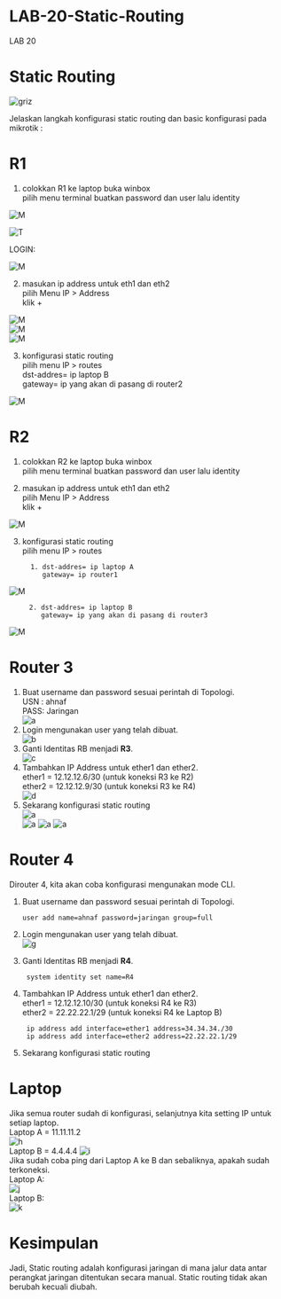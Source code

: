 # LAB-20-Static-Routing
LAB 20

# Static Routing  
![griz](grizly.png)  
  
  Jelaskan langkah konfigurasi static routing dan basic konfigurasi  pada  mikrotik :  
# R1  
  
1. colokkan R1 ke laptop buka winbox     
   pilih menu terminal buatkan password dan user lalu identity    

![M](lab22pw.PNG)  

![T](LAB22IDN.PNG)  

LOGIN:  

![M](lab22mask.PNG)  

2. masukan ip address untuk eth1 dan eth2    
   pilih Menu IP > Address  
   klik +  

![M](sda.png)  
![M](sdad.png)  
![M](trw.png)  

3. konfigurasi static routing  
   pilih menu IP > routes    
   dst-addres= ip laptop B    
   gateway= ip yang akan di pasang di router2  

![M](lab22rot.PNG)  
  
# R2  
  
1. colokkan R2 ke laptop buka winbox  
   pilih menu terminal buatkan password dan user lalu identity   

2. masukan ip address untuk eth1 dan eth2     
   pilih Menu IP > Address   
   klik +   

![M](LAB22DRS.PNG)  

3. konfigurasi static routing    
   pilih menu IP > routes  
   
         1. dst-addres= ip laptop A  
            gateway= ip router1  

![M](LAB22ROT2.1.PNG)  


         2. dst-addres= ip laptop B  
            gateway= ip yang akan di pasang di router3  

![M](LAB22ROT2.PNG)  

# Router 3
  1. Buat username dan password sesuai perintah di Topologi.  
     USN : ahnaf  
     PASS: Jaringan  
![a](usradd.PNG)  
  2. Login mengunakan user yang telah dibuat.  
![b](logon.PNG)  
  3. Ganti Identitas RB menjadi **R3**.  
![c](id.PNG)  
  4. Tambahkan IP Address untuk ether1 dan ether2.  
     ether1 = 12.12.12.6/30 (untuk koneksi R3 ke R2)  
     ether2 = 12.12.12.9/30 (untuk koneksi R3 ke R4)  
![d](r3.PNG)
  5. Sekarang konfigurasi static routing  
![a](qwe.PNG)  
![a](qwer.PNG)
![a](qwert.PNG)
![a](qwerty.PNG)
  
# Router 4
  Dirouter 4, kita akan coba konfigurasi mengunakan mode CLI.  
  1. Buat username dan password sesuai perintah di Topologi.  

         user add name=ahnaf password=jaringan group=full  
  2. Login mengunakan user yang telah dibuat.  
![g](logon.PNG)  
  3. Ganti Identitas RB menjadi **R4**.  

          system identity set name=R4  
  4. Tambahkan IP Address untuk ether1 dan ether2.  
     ether1 = 12.12.12.10/30 (untuk koneksi R4 ke R3)  
     ether2 = 22.22.22.1/29 (untuk koneksi R4 ke Laptop B)  

          ip address add interface=ether1 address=34.34.34./30  
          ip address add interface=ether2 address=22.22.22.1/29  
  5. Sekarang konfigurasi static routing  

  
# Laptop  
  Jika semua router sudah di konfigurasi, selanjutnya kita setting IP untuk setiap laptop.  
  Laptop A = 11.11.11.2  
  ![h](pc2.PNG)  
  Laptop B = 4.4.4.4
  ![i](win.PNG)  
  Jika sudah coba ping dari Laptop A ke B dan sebaliknya, apakah sudah terkoneksi.  
  Laptop A:  
  ![j]()  
  Laptop B:  
  ![k](cmds.PNG)  

# Kesimpulan
  Jadi, Static routing adalah konfigurasi jaringan di mana jalur data antar perangkat jaringan ditentukan secara manual. Static routing tidak akan berubah kecuali diubah.
